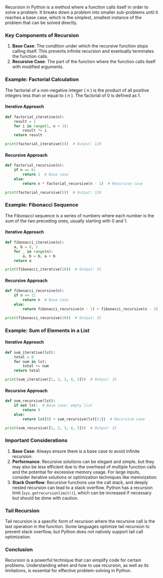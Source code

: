 Recursion in Python is a method where a function calls itself in order to solve a problem. It breaks down a problem into smaller sub-problems until it reaches a base case, which is the simplest, smallest instance of the problem that can be solved directly.

### Key Components of Recursion

1. **Base Case**: The condition under which the recursive function stops calling itself. This prevents infinite recursion and eventually terminates the function calls.
2. **Recursive Case**: The part of the function where the function calls itself with modified arguments.

### Example: Factorial Calculation

The factorial of a non-negative integer \( n \) is the product of all positive integers less than or equal to \( n \). The factorial of 0 is defined as 1.

#### Iterative Approach
```python
def factorial_iterative(n):
    result = 1
    for i in range(1, n + 1):
        result *= i
    return result

print(factorial_iterative(5))  # Output: 120
```

#### Recursive Approach
```python
def factorial_recursive(n):
    if n == 0:
        return 1  # Base case
    else:
        return n * factorial_recursive(n - 1)  # Recursive case

print(factorial_recursive(5))  # Output: 120
```

### Example: Fibonacci Sequence

The Fibonacci sequence is a series of numbers where each number is the sum of the two preceding ones, usually starting with 0 and 1.

#### Iterative Approach
```python
def fibonacci_iterative(n):
    a, b = 0, 1
    for _ in range(n):
        a, b = b, a + b
    return a

print(fibonacci_iterative(10))  # Output: 55
```

#### Recursive Approach
```python
def fibonacci_recursive(n):
    if n <= 1:
        return n  # Base case
    else:
        return fibonacci_recursive(n - 1) + fibonacci_recursive(n - 2)  # Recursive case

print(fibonacci_recursive(10))  # Output: 55
```

### Example: Sum of Elements in a List

#### Iterative Approach
```python
def sum_iterative(lst):
    total = 0
    for num in lst:
        total += num
    return total

print(sum_iterative([1, 2, 3, 4, 5]))  # Output: 15
```

#### Recursive Approach
```python
def sum_recursive(lst):
    if not lst:  # Base case: empty list
        return 0
    else:
        return lst[0] + sum_recursive(lst[1:])  # Recursive case

print(sum_recursive([1, 2, 3, 4, 5]))  # Output: 15
```

### Important Considerations

1. **Base Case**: Always ensure there is a base case to avoid infinite recursion.
2. **Performance**: Recursive solutions can be elegant and simple, but they may also be less efficient due to the overhead of multiple function calls and the potential for excessive memory usage. For large inputs, consider iterative solutions or optimization techniques like memoization.
3. **Stack Overflow**: Recursive functions use the call stack, and deeply nested recursion can lead to a stack overflow. Python has a recursion limit (`sys.getrecursionlimit()`), which can be increased if necessary but should be done with caution.

### Tail Recursion

Tail recursion is a specific form of recursion where the recursive call is the last operation in the function. Some languages optimize tail recursion to prevent stack overflow, but Python does not natively support tail call optimization.

### Conclusion

Recursion is a powerful technique that can simplify code for certain problems. Understanding when and how to use recursion, as well as its limitations, is essential for effective problem-solving in Python.